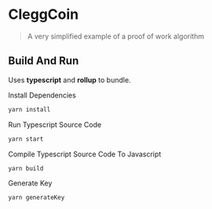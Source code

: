 # CleggCoin

> A very simplified example of a proof of work algorithm

## Build And Run

Uses **typescript** and **rollup** to bundle.

Install Dependencies

```bash
yarn install
```

Run Typescript Source Code

```bash
yarn start
```

Compile Typescript Source Code To Javascript

```bash
yarn build
```

Generate Key

```bash
yarn generateKey
```